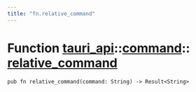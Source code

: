 ```yaml
---
title: "fn.relative_command"
---
```


# Function [tauri_api](/docs/api/rust/tauri_api/../index.html)::​[command](/docs/api/rust/tauri_api/index.html)::​[relative_command](/docs/api/rust/tauri_api/)

    pub fn relative_command(command: String) -> Result<String>
      